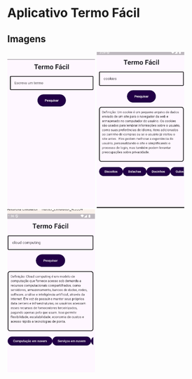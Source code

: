# Aplicativo Termo Fácil 


## Imagens 

<img src="imagens do app/initial.png" alt="Texto Alternativo" width="200"/>

<img src="imagens do app/cookies.png" alt="Texto Alternativo" width="200"/>

<img src="imagens do app/cloud.png" alt="Texto Alternativo" width="200"/>

</a>
